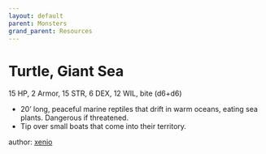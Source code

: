```yaml
---
layout: default
parent: Monsters
grand_parent: Resources
---
```

# Turtle, Giant Sea
15 HP, 2 Armor, 15 STR, 6 DEX, 12 WIL, bite (d6+d6)
-   20’ long, peaceful marine reptiles that drift in warm oceans, eating
    sea plants. Dangerous if threatened.
-   Tip over small boats that come into their territory.


author: [xenio](https://xenioinabottle.blogspot.com)
